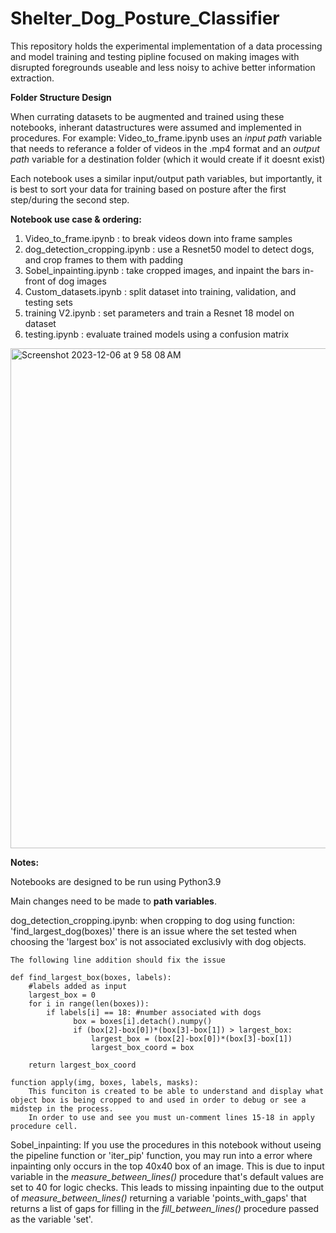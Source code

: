 # Shelter_Dog_Posture_Classifier
 This repository holds the experimental implementation of a data processing and model training and testing pipline focused on making images with disrupted foregrounds useable and less noisy to achive better information extraction.

**Folder Structure Design**

When currating datasets to be augmented and trained using these notebooks, inherant datastructures were assumed and implemented in procedures.
For example:
    Video_to_frame.ipynb uses an _input path_ variable that needs to referance a folder of videos in the .mp4 format and an _output path_ variable for a destination folder 
    (which it would create if it doesnt exist)

Each notebook uses a similar input/output path variables, but importantly, it is best to sort your data for training based on posture after the first step/during the second step. 

**Notebook use case & ordering:**

 1. Video_to_frame.ipynb                 :    to break videos down into frame samples
 2. dog_detection_cropping.ipynb         :    use a Resnet50 model to detect dogs, and crop frames to them with padding
 3. Sobel_inpainting.ipynb               :    take cropped images, and inpaint the bars in-front of dog images
 4. Custom_datasets.ipynb                :    split dataset into training, validation, and testing sets
 5. training V2.ipynb                    :    set parameters and train a Resnet 18 model on dataset
 6. testing.ipynb                        :    evaluate trained models using a confusion matrix

<img width="800" alt="Screenshot 2023-12-06 at 9 58 08 AM" src="https://github.com/DaveGold35/Shelter_Dog_Posture_Classifier/assets/139391616/bfda3d77-9dce-419c-bace-fd6f2fe3be0e">

**Notes:**

Notebooks are designed to be run using Python3.9

Main changes need to be made to **path variables**.

dog_detection_cropping.ipynb:
    when cropping to dog using function:
            'find_largest_dog(boxes)'
    there is an issue where the set tested when choosing the 'largest box' is not associated exclusivly with dog objects.  

    The following line addition should fix the issue
    
    def find_largest_box(boxes, labels): 
        #labels added as input
        largest_box = 0
        for i in range(len(boxes)):
            if labels[i] == 18: #number associated with dogs
                  box = boxes[i].detach().numpy()
                  if (box[2]-box[0])*(box[3]-box[1]) > largest_box:
                      largest_box = (box[2]-box[0])*(box[3]-box[1])
                      largest_box_coord = box

        return largest_box_coord

    function apply(img, boxes, labels, masks):
        This funciton is created to be able to understand and display what object box is being cropped to and used in order to debug or see a midstep in the process.  
        In order to use and see you must un-comment lines 15-18 in apply procedure cell.
Sobel_inpainting:
    If you use the procedures in this notebook without useing the pipeline function or 'iter_pip' function, you may run into a error where inpainting only occurs in the top 40x40 box of an image.  This is due to input variable in the _measure_between_lines()_ procedure that's default values are set to 40 for logic checks.  This leads to missing inpainting due to the output of _measure_between_lines()_ returning a variable 'points_with_gaps' that returns a list of gaps for filling in the _fill_between_lines()_ procedure passed as the variable 'set'.

